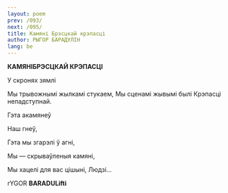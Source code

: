 ```yaml
---
layout: poem
prev: /093/
next: /095/
title: Камяні Брэсцкай крэпасці
author: РЫГОР БАРАДУЛІН
lang: be
---
```





**КАМЯНІБРЭСЦКАЙ КРЭПАСЦІ**

У скронях зямлі

Мы трывожнымі жылкамі стукаем, Мы сценамі жывымі былі Крэпасці непадступнай.

Гэта акамянеў

Наш гнеў,

Гэта мы згарэлі ў агні,

Мы — скрываўленыя камяні,

Мы хацелі для вас цішыні, Людзі...

rYGOR **BARADULifti**
